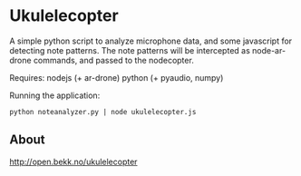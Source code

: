 Ukulelecopter
=============
A simple python script to analyze microphone data, and some javascript for detecting note patterns. The note patterns will be intercepted as node-ar-drone commands, and passed to the nodecopter.

Requires:
nodejs (+ ar-drone)
python (+ pyaudio, numpy)

Running the application: 
```
python noteanalyzer.py | node ukulelecopter.js
```


About
---------------------------
http://open.bekk.no/ukulelecopter
